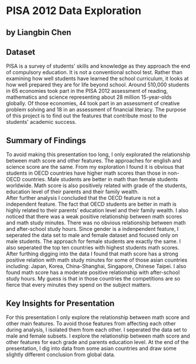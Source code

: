 # PISA 2012 Data Exploration
## by Liangbin Chen


## Dataset

PISA is a survey of students' skills and knowledge as they approach the end of compulsory education. It is not a conventional school test. Rather than examining how well students have learned the school curriculum, it looks at how well prepared they are for life beyond school. 
Around 510,000 students in 65 economies took part in the PISA 2012 assessment of reading, mathematics and science representing about 28 million 15-year-olds globally. Of those economies, 44 took part in an assessment of creative problem solving and 18 in an assessment of financial literacy.
The purpose of this project is to find out the features that contribute most to the students' academic success.

## Summary of Findings

To avoid making this presentation too long, I only explorated the relationship between math score and other features. The approaches for english and science score are the same.
From my exploration I found it is obvious that students in OECD countries have higher math scores than those in non-OECD countries. Male students are better in math than female students worldwide. Math score is also positively related with grade of the students, education level of their parents and their family wealth.   
After further analysis I concluded that the OECD feature is not a independent feature. The fact that OECD students are better in math is highly related to their parents' education level and their family wealth. 
I also noticed that there was a weak positive relationship between math scores and math study minutes. There was no obvious relationship between math and after-school study hours.
Since gender is a indenpendent feature, I seperated the data set to male and female dataset and focused only on male students. The approach for female students are exactly the same. 
I also seperated the top ten countries with highest students math scores. After furthing digging into the data I found that math score has a strong positive relation with math study minutes for some of those asian countries including: Japan, Korea, China-Shanghai, Singapore, Chinese Taipei. I also found math score has a moderate positive relationship with after-school study hours. My guess is that in those countries the competitions are so fierce that every minutes they spend on the subject matters.

## Key Insights for Presentation

For this presentation I only explore the relationship between math score and other main features. To avoid those features from affecting each other during analysis, I isolated them from each other. I seperated the data set to male and female subsets. I explore the relationship between math score and other features for each grade and parents education level. At the end of the presentation, I dig into data from some asian countries and draw some slightly different conclusion from global data. 